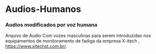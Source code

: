 # Audios-Humanos
### Audios modificados por voz humana
Arquivo de Audio Com vozes masculinas para serem introduzidas nos equipamentos de monitoramento de fadiga da empresa X-itech , https://www.xitechst.com.br/. 
